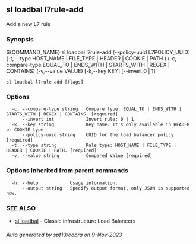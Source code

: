 ## sl loadbal l7rule-add

Add a new L7 rule

### Synopsis

${COMMAND_NAME} sl loadbal l7rule-add (--policy-uuid L7POLICY_UUID) (-t, --type HOST_NAME | FILE_TYPE | HEADER | COOKIE | PATH ) (-c, --compare-type EQUAL_TO | ENDS_WITH | STARTS_WITH | REGEX | CONTAINS) (-v,--value VALUE) [-k,--key KEY] [--invert 0 | 1]

```
sl loadbal l7rule-add [flags]
```

### Options

```
  -c, --compare-type string   Compare type: EQUAL_TO | ENDS_WITH | STARTS_WITH | REGEX | CONTAINS. [required]
      --invert int            Invert rule: 0 | 1.
  -k, --key string            Key name. It's only available in HEADER or COOKIE type
      --policy-uuid string    UUID for the load balancer policy [required]
  -t, --type string           Rule type: HOST_NAME | FILE_TYPE | HEADER | COOKIE | PATH. [required]
  -v, --value string          Compared Value [required]
```

### Options inherited from parent commands

```
  -h, --help            Usage information.
      --output string   Specify output format, only JSON is supported now.
```

### SEE ALSO

* [sl loadbal](sl_loadbal.md)	 - Classic infrastructure Load Balancers

###### Auto generated by spf13/cobra on 9-Nov-2023
